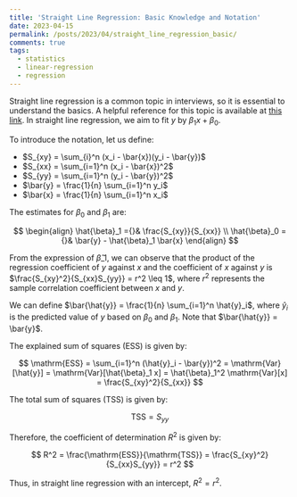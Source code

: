 ```yaml
---
title: 'Straight Line Regression: Basic Knowledge and Notation'
date: 2023-04-15
permalink: /posts/2023/04/straight_line_regression_basic/
comments: true
tags:
  - statistics
  - linear-regression
  - regression
---
```


Straight line regression is a common topic in interviews, so it is essential to understand the basics. A helpful reference for this topic is available at [this link](https://web.archive.org/web/20230416020029/https://mathworld.wolfram.com/CorrelationCoefficient.html). In straight line regression, we aim to fit $y$ by $\beta_1 x + \beta_0$.

To introduce the notation, let us define:

- $S_{xy} = \sum_{i}^n (x_i - \bar{x})(y_i - \bar{y})$
- $S_{xx} = \sum_{i=1}^n (x_i - \bar{x})^2$
- $S_{yy} = \sum_{i=1}^n (y_i - \bar{y})^2$
- $\bar{y} = \frac{1}{n} \sum_{i=1}^n y_i$
- $\bar{x} = \frac{1}{n} \sum_{i=1}^n x_i$

The estimates for $\beta_0$ and $\beta_1$ are:

$$
\begin{align}
  \hat{\beta}_1 ={}& \frac{S_{xy}}{S_{xx}} \\
\hat{\beta}_0 ={}& \bar{y} - \hat{\beta}_1 \bar{x}
\end{align}
$$

From the expression of $\hat{\beta}\_1$, we can observe that the product of the regression coefficient of $y$ against $x$ and the coefficient of $x$ against $y$ is $\frac{S_{xy}^2}{S_{xx}S_{yy}} = r^2 \leq 1$, where $r^2$ represents the sample correlation coefficient between $x$ and $y$.

We can define $\bar{\hat{y}} = \frac{1}{n} \sum_{i=1}^n \hat{y}_i$, where $\hat{y}_i$ is the predicted value of $y$ based on $\beta_0$ and $\beta_1$. Note that $\bar{\hat{y}} = \bar{y}$. 

The explained sum of squares (ESS) is given by:

$$
\mathrm{ESS} = \sum_{i=1}^n (\hat{y}_i - \bar{y})^2 = \mathrm{Var}[\hat{y}] = \mathrm{Var}[\hat{\beta}_1 x] = \hat{\beta}_1^2 \mathrm{Var}[x] = \frac{S_{xy}^2}{S_{xx}}
$$

The total sum of squares (TSS) is given by:

$$
\mathrm{TSS} = S_{yy}
$$

Therefore, the coefficient of determination $R^2$ is given by:

$$
R^2 = \frac{\mathrm{ESS}}{\mathrm{TSS}} = \frac{S_{xy}^2}{S_{xx}S_{yy}} = r^2
$$

Thus, in straight line regression with an intercept, $R^2 = r^2$.